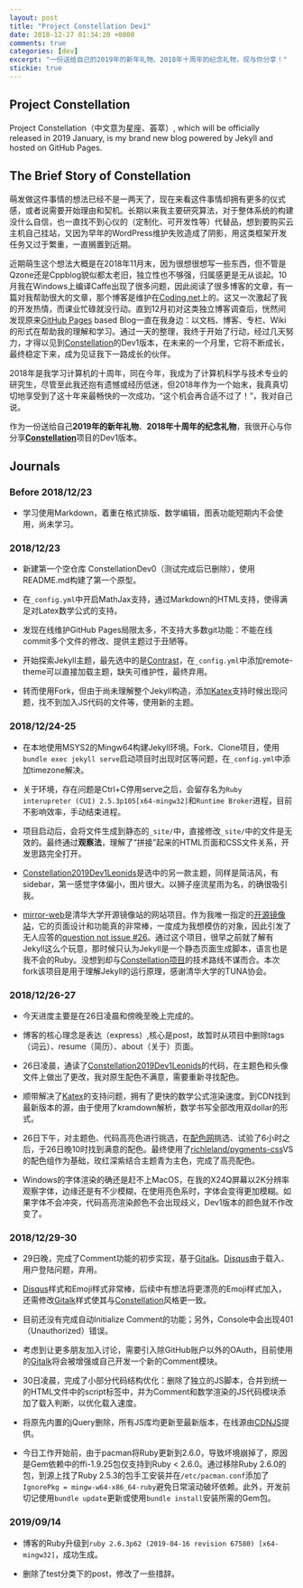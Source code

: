 ```yaml
---
layout: post
title: "Project Constellation Dev1"
date: 2018-12-27 01:34:20 +0800
comments: true
categories: [dev]
excerpt: "一份送给自己的2019年的新年礼物、2018年十周年的纪念礼物，现与你分享！"
stickie: true
---
```


## Project Constellation

Project Constellation（中文意为星座、荟萃）, which will be officially released in 2019 January, is my brand new blog powered by Jekyll and hosted on GitHub Pages.

## The Brief Story of Constellation

萌发做这件事情的想法已经不是一两天了，现在来看这件事情却拥有更多的仪式感，或者说需要开始理由和契机。长期以来我主要研究算法，对于整体系统的构建没什么自信，也一直找不到心仪的（定制化、可开发性等）代替品，想到要购买云主机自己挂站，又因为早年的WordPress维护失败造成了阴影，用这类框架开发任务又过于繁重，一直搁置到近期。

近期萌生这个想法大概是在2018年11月末，因为很想很想写一些东西，但不管是Qzone还是Cppblog貌似都太老旧，独立性也不够强，归属感更是无从谈起。10月我在Windows上编译Caffe出现了很多问题，因此阅读了很多博客的文章，有一篇对我帮助很大的文章，那个博客是维护在[Coding.net](https://coding.net/)上的。这又一次激起了我的开发热情，而课业忙碌就没行动。直到12月初对这类独立博客调查后，恍然间发现原来[GitHub Pages](https://pages.github.com/) based Blog一直在我身边：以文档、博客、专栏、Wiki的形式在帮助我的理解和学习。通过一天的整理，我终于开始了行动，经过几天努力，才得以见到[Constellation](https://sleeplessai.github.io/)的Dev1版本，在未来的一个月里，它将不断成长，最终稳定下来，成为见证我下一路成长的伙伴。

2018年是我学习计算机的十周年，同在今年，我成为了计算机科学与技术专业的研究生，尽管至此我还抱有遗憾或经历低迷，但2018年作为一个始末，我真真切切地享受到了这十年来最畅快的一次成功，“这个机会再合适不过了！”，我对自己说。

作为一份送给自己**2019年的新年礼物**、**2018年十周年的纪念礼物**，我很开心与你分享[**Constellation**](https://sleeplessai.github.io/)项目的Dev1版本。

## Journals

### Before 2018/12/23

- 学习使用Markdown，着重在格式排版、数学编辑，图表功能短期内不会使用，尚未学习。

### 2018/12/23

- 新建第一个空仓库 ConstellationDev0（测试完成后已删除），使用README.md构建了第一个原型。

- 在`_config.yml`中开启MathJax支持，通过Markdown的HTML支持，使得满足对Latex数学公式的支持。

- 发现在线维护GitHub Pages局限太多，不支持大多数git功能：不能在线commit多个文件的修改、提供主题过于丑陋等。

- 开始探索Jekyll主题，最先选中的是[Contrast](https://github.com/niklasbuschmann/contrast)，在`_config.yml`中添加remote-theme可以直接加载主题，缺失可维护性，最终弃用。

- 转而使用Fork，但由于尚未理解整个Jekyll构造，添加[Katex](https://katex.org/)支持时候出现问题，找不到加入JS代码的文件等，使用新的主题。

### 2018/12/24-25

- 在本地使用MSYS2的Mingw64构建Jekyll环境。Fork、Clone项目，使用`bundle exec jekyll serve`启动项目时出现时区等问题，在`_config.yml`中添加timezone解决。

- 关于环境，存在问题是Ctrl+C停用serve之后，会留存名为`Ruby interupreter (CUI) 2.5.3p105[x64-mingw32]`和`Runtime Broker`进程，目前不影响效率，手动结束进程。

- 项目启动后，会将文件生成到静态的`_site/`中，直接修改`_site/`中的文件是无效的。最终通过**观察法**，理解了“拼接”起来的HTML页面和CSS文件关系，开发思路完全打开。

- [Constellation2019Dev1Leonids](https://github.com/sleeplessai/Constellation2019Dev1Leonids)是选中的另一款主题，同样是简洁风，有sidebar，第一感觉字体偏小，图片很大。以狮子座流星雨为名，的确很吸引我。

- [mirror-web](https://github.com/sleeplessai/mirror-web)是清华大学开源镜像站的网站项目。作为我唯一指定的[开源镜像站](https://tuna.moe/)，它的页面设计和功能真的非常棒，一度成为我想模仿的对象，因此引发了无人应答的[question not issue #26](https://github.com/tuna/blogroll/issues/26)。通过这个项目，很早之前就了解有Jekyll这么个玩意，那时候只认为Jekyll是一个静态页面生成脚本，语言也是我不会的Ruby。没想到却与[Constellation项目](https://sleeplessai.github.io/)的技术路线不谋而合。本次fork该项目是用于理解Jekyll的运行原理，感谢清华大学的TUNA协会。

### 2018/12/26-27

- 今天进度主要是在26日凌晨和傍晚至晚上完成的。

- 博客的核心理念是表达（express）,核心是post，故暂时从项目中删除tags（词云）、resume（简历）、about（关于）页面。

- 26日凌晨，通读了[Constellation2019Dev1Leonids](https://github.com/sleeplessai/Constellation2019Dev1Leonids)的代码，在主题色和头像文件上做出了更改，我对原生配色不满意，需要重新寻找配色。

- 顺带解决了[Katex](https://katex.org/)的支持问题，拥有了更快的数学公式渲染速度。到CDN找到最新版本的源，由于使用了kramdown解析，数学书写全部改用双dollar的形式。

- 26日下午，对主题色、代码高亮色进行挑选，在[配色网](http://peise.net)挑选、试验了6小时之后，于26日晚10时找到满意的配色。最终使用了[richleland/pygments-css](https://github.com/richleland/pygments-css/blob/master/vs.css)VS的配色组作为基础，玫红深紫结合主题青为主色，完成了高亮配色。

- Windows的字体渲染的确还是赶不上MacOS，在我的X24Q屏幕以2K分辨率观察字体，边缘还是有不少模糊，在使用亮色系时，字体会变得更加模糊。如果字体不会冲突，代码高亮渲染颜色不会出现歧义，Dev1版本的颜色就不作改变了。

### 2018/12/29-30

- 29日晚，完成了Comment功能的初步实现，基于[Gitalk](https://github.com/gitalk/gitalk)。[Disqus](https://disqus.com/)由于载入、用户登陆问题，弃用。

- [Disqus](https://disqus.com/)样式和Emoji样式非常棒，后续中有想法将更漂亮的Emoji样式加入，还需修改[Gitalk](https://github.com/gitalk/gitalk)样式使其与[Constellation](https://sleeplessai.github.io/)风格更一致。

- 目前还没有完成自动Initialize Comment的功能；另外，Console中会出现401（Unauthorized）错误。

- 考虑到让更多朋友加入讨论，需要引入除GitHub账户以外的OAuth，目前使用的[Gitalk](https://github.com/gitalk/gitalk)将会被增强或自己开发一个新的Comment模块。

- 30日凌晨，完成了小部分代码结构优化：删除了独立的JS脚本，合并到统一的HTML文件中的script标签中，并为Comment和数学渲染的JS代码模块添加了载入判断，以优化载入速度。

- 将原先内置的jQuery删除，所有JS库均更新至最新版本，在线源由[CDNJS](https://cdnjs.com/)提供。

- 今日工作开始前，由于pacman将Ruby更新到2.6.0，导致坏境崩掉了，原因是Gem依赖中的ffi-1.9.25包仅支持到Ruby < 2.6.0。通过移除Ruby 2.6.0的包，到源上找了Ruby 2.5.3的包手工安装并在`/etc/pacman.conf`添加了`IgnorePkg = mingw-w64-x86_64-ruby`避免日常滚动破坏依赖。此外，开发前切记使用`bundle update`更新或使用`bundle install`安装所需的Gem包。

### 2019/09/14

- 博客的Ruby升级到`ruby 2.6.3p62 (2019-04-16 revision 67580) [x64-mingw32]`，成功生成。

- 删除了test分类下的post，修改了一些措辞。
